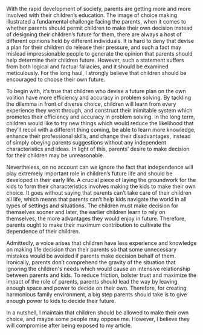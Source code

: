With the rapid development of society, parents are getting more and more involved with their children’s education.  The image of choice making illustrated a fundamental challenge facing the parents, when it comes to whether parents should permit children to make their own decision instead of designing their children’s future for them, there are always a host of different opinions held by different individuals. It is hard to deny that devise a plan for their children do release their pressure, and such a fact may mislead impressionable people to generate the opinion that parents should help determine their children future. However, such a statement suffers from both logical and factual fallacies, and it should be examined meticulously. For the long haul, I strongly believe that children should be encouraged to choose their own future.

To begin with, it’s true that children who devise a future plan on the own volition have more efficiency  and accuracy in problem solving. By tackling the dilemma in front of diverse choice, children will learn from every experience they went through, and construct their inimitable system which promotes their efficiency and accuracy in problem solving. In the long term, children would like to try new things which would reduce the likelihood that they’ll recoil with a different thing coming, be able to learn more knowledge, enhance their professional skills, and change their disadvantages, instead of simply obeying parents suggestions without any independent characteristics and ideas. In light of this, parents’ desire to make decision for their children may be unreasonable.

Nevertheless, on no account can we ignore the fact that independence will play extremely important role in children’s future life and should be developed in their early life. A crucial piece of laying the groundwork for the kids to form their characteristics involves making the kids to make their own choice. It goes without saying that parents can’t take care of their children all life, which means that parents can’t help kids navigate the world in all types of settings and situations. The children must make decision for themselves sooner and later, the earlier children learn to rely on themselves, the more advantages they would enjoy in future. Therefore, parents ought to make their maximum contribution to cultivate the dependence of their children.

Admittedly, a voice arises that children have less experience and knowledge  on making life decision than their parents so that some unnecessary mistakes would be avoided if parents make decision behalf of them. Ironically, parents don’t comprehend the gravity of the situation that ignoring the children's needs which would cause an intensive relationship between parents and kids. To reduce friction, bolster trust and maximize the impact of the role of parents, parents should lead the way by leaving enough space and power to decide on their own. Therefore, for creating harmonious family environment, a big step parents should take is to give enough power to kids to decide their future.

In a nutshell, I maintain that children should be allowed to make their own choice, and maybe some people may oppose me. However, I believe they will compromise after being exposed to my article.



